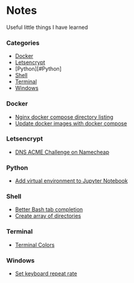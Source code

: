 # Notes
Useful little things I have learned


### Categories
- [Docker](#Docker)
- [Letsencrypt](#Letsencrypt)
- [Python][#Python]
- [Shell](#Shell)
- [Terminal](#Terminal)
- [Windows](#Windows)

### Docker
- [Nginx docker compose directory listing](docker/nginx.md)
- [Update docker images with docker compose](docker/update-docker-image-with-docker-compose.md)

### Letsencrypt
- [DNS ACME Challenge on Namecheap](letsencrypt/DNS-ACME-Challenge.md)

### Python
- [Add virtual environment to Jupyter Notebook](python/virtual-environment-in-jupyter-notebook.md)

### Shell
- [Better Bash tab completion](shell/better-bash-tab-completion.md)
- [Create array of directories](shell/directory-array.md)

### Terminal
- [Terminal Colors](terminal/terminal-colors.md)

### Windows
- [Set keyboard repeat rate](windows/keyboard-repeat-rate.md)
